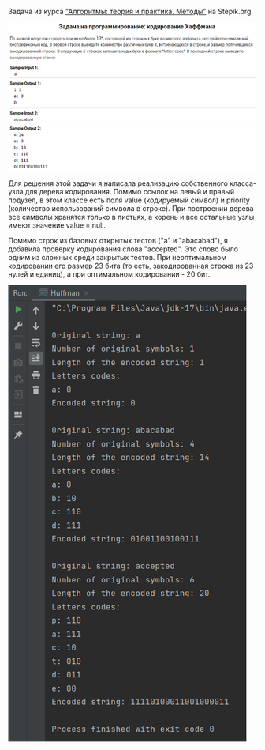 Задача из курса ["Алгоритмы: теория и практика. Методы"](https://stepik.org/course/217) на Stepik.org.

![img.png](pictures/img.png)

Для решения этой задачи я написала реализацию собственного класса-узла для дерева кодирования. Помимо ссылок на левый и
правый подузел, в этом классе есть поля value (кодируемый символ) и priority (количество использований символа в строке).
При построении дерева все символы хранятся только в листьях, а корень и все остальные узлы имеют значение value = null. 

Помимо строк из базовых открытых тестов ("a" и "abacabad"), я добавила проверку кодирования слова "accepted". Это слово
было одним из сложных среди закрытых тестов. При неоптимальном кодировании его размер 23 бита (то есть, закодированная
строка из 23 нулей и единиц), а при оптимальном кодировании - 20 бит.

![img1.png](pictures/img1.png)